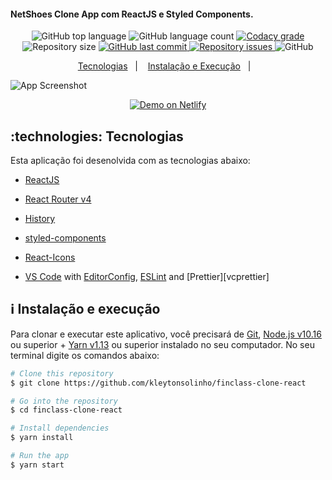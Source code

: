 #### NetShoes Clone App com ReactJS e Styled Components.

<p align="center">
  <img alt="GitHub top language" src="https://img.shields.io/github/languages/top/kleytonsolinho/finclass-clone-react">

  <img alt="GitHub language count" src="https://img.shields.io/github/languages/count/kleytonsolinho/finclass-clone-react">

  <a href="https://www.codacy.com/app/kleytonsolinho/netshoes-clone?utm_source=github.com&amp;utm_medium=referral&amp;utm_content=kleytonsolinho/finclass-clone-react&amp;utm_campaign=Badge_Grade">
    <img alt="Codacy grade" src="https://img.shields.io/codacy/grade/1b577a07dda843aba09f4bc55d1af8fc.svg">
  </a>

  <img alt="Repository size" src="https://img.shields.io/github/repo-size/kleytonsolinho/finclass-clone-react">
  <a href="https://github.com/lukemorales/react-rocketshoes/commits/master">
    <img alt="GitHub last commit" src="https://img.shields.io/github/last-commit/kleytonsolinho/netshoes-clone.svg">
  </a>

  <a href="https://github.com/kleytonsolinho/finclass-clone-react/issues">
    <img alt="Repository issues" src="https://img.shields.io/github/issues/kleytonsolinho/netshoes-clone.svg">
  </a>

  <img alt="GitHub" src="https://img.shields.io/github/license/kleytonsolinho/netshoes-clone.svg">
</p>

<p align="center">
  <a href="#technologies">Tecnologias</a>&nbsp;&nbsp;&nbsp;|&nbsp;&nbsp;&nbsp;
  <a href="#information_source-how-to-use">Instalação e Execução</a>&nbsp;&nbsp;&nbsp;|&nbsp;&nbsp;&nbsp;
</p>

![App Screenshot](https://res.cloudinary.com/lukemorales/image/upload/v1563042321/readme_logos/rocketshoes_readme_swvhr9.png)

<p align="center">
  <a href="https://rocketshoes.netlify.com/" target="_blank">
    <img alt="Demo on Netlify" src="https://res.cloudinary.com/lukemorales/image/upload/v1563043495/readme_logos/demo_on_netlify_bbuvjz.png">
  </a>
</p>

## :technologies: Tecnologias

Esta aplicação foi desenolvida com as tecnologias abaixo:

- [ReactJS](https://reactjs.org/)
- [React Router v4](https://github.com/ReactTraining/react-router)
- [History](https://www.npmjs.com/package/history)
- [styled-components](https://www.styled-components.com/)
- [React-Icons](https://react-icons.netlify.com/)

- [VS Code][vc] with [EditorConfig][vceditconfig], [ESLint][vceslint] and [Prettier][vcprettier]

## :information_source: Instalação e execução

Para clonar e executar este aplicativo, você precisará de [Git](https://git-scm.com), [Node.js v10.16][nodejs] ou superior + [Yarn v1.13][yarn] ou superior instalado no seu computador. No seu terminal digite os comandos abaixo:

```bash
# Clone this repository
$ git clone https://github.com/kleytonsolinho/finclass-clone-react

# Go into the repository
$ cd finclass-clone-react

# Install dependencies
$ yarn install

# Run the app
$ yarn start
```

[nodejs]: https://nodejs.org/
[yarn]: https://yarnpkg.com/
[vc]: https://code.visualstudio.com/
[vceditconfig]: https://marketplace.visualstudio.com/items?itemName=EditorConfig.EditorConfig
[vceslint]: https://marketplace.visualstudio.com/items?itemName=dbaeumer.vscode-eslint
